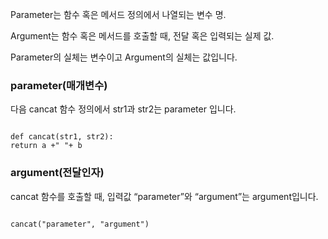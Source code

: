 
Parameter는 함수 혹은 메서드 정의에서 나열되는 변수 명.

Argument는 함수 혹은 메서드를 호출할 때, 전달 혹은 입력되는 실제 값.

Parameter의 실체는 변수이고 Argument의 실체는 값입니다.

### parameter(매개변수)

다음 cancat 함수 정의에서 str1과 str2는 parameter 입니다.
<pre><code>
def cancat(str1, str2):
return a +" "+ b
</code></pre>

### argument(전달인자)

cancat 함수를 호출할 때, 입력값 “parameter”와 “argument”는 argument입니다.

<pre><code>
cancat("parameter", "argument")
</code></pre>
